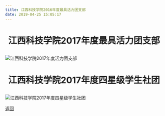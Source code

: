 ```yaml
---
title: 江西科技学院2016年度最具活力团支部
date: 2019-04-25 15:05:17
---
```


# <p align="center">江西科技学院2017年度最具活力团支部</p>
![江西科技学院2017年度活力团支部](http://bst.cooler-tec.com/honor/group/2017%E5%B9%B4%E5%BA%A6%20%E6%B4%BB%E5%8A%9B%E5%9B%A2%E6%94%AF%E9%83%A8.jpg)

# <p align="center">江西科技学院2017年度四星级学生社团</p>
![江西科技学院2017年度四星级学生社团](http://bst.cooler-tec.com/honor/group/2017%E5%B9%B4%E5%BA%A6%20%E5%9B%9B%E6%98%9F%E7%BA%A7%E5%AD%A6%E7%94%9F%E7%A4%BE%E5%9B%A2.jpg)

[返回](/bst/)

